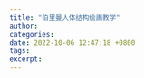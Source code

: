 ```yaml
---
title: "伯里曼人体结构绘画教学"
author: 
categories: 
date: 2022-10-06 12:47:18 +0800
tags: 
excerpt: 
---
```











